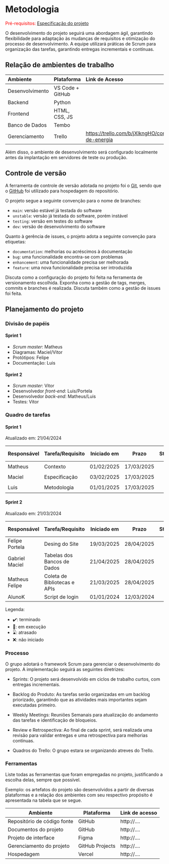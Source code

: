 
# Metodologia

<span style="color:red">Pré-requisitos: <a href="02-Especificacao.md"> Especificação do projeto</a></span>

O desenvolvimento do projeto seguirá uma abordagem ágil, garantindo flexibilidade para adaptação às mudanças de requisitos e otimização do processo de desenvolvimento. A equipe utilizará práticas de Scrum para organização das tarefas, garantindo entregas incrementais e contínuas.
## Relação de ambientes de trabalho

| Ambiente   | Plataforma | Link de Acesso
| :----         |    :----         |    :----   |
| Desenvolvimento        | VS Code + GitHub | 
| Backend        | Python   | 
| Frontend        | HTML, CSS, JS |           |
| Banco de Dados        | Tembo  |    |
| Gerenciamento         | Trello   |  https://trello.com/b/jXlkngHO/controle-de-energia  |

Além disso, o ambiente de desenvolvimento será configurado localmente antes da implantação em servidores de teste ou produção.

## Controle de versão

A ferramenta de controle de versão adotada no projeto foi o [Git](https://git-scm.com/), sendo que o [GitHub](https://github.com) foi utilizado para hospedagem do repositório.

O projeto segue a seguinte convenção para o nome de branches:

- `main`: versão estável já testada do software
- `unstable`: versão já testada do software, porém instável
- `testing`: versão em testes do software
- `dev`: versão de desenvolvimento do software

Quanto à gerência de issues, o projeto adota a seguinte convenção para etiquetas:

- `documentation`: melhorias ou acréscimos à documentação
- `bug`: uma funcionalidade encontra-se com problemas
- `enhancement`: uma funcionalidade precisa ser melhorada
- `feature`: uma nova funcionalidade precisa ser introduzida

Discuta como a configuração do projeto foi feita na ferramenta de versionamento escolhida. Exponha como a gestão de tags, merges, commits e branches é realizada. Discuta também como a gestão de issues foi feita.


## Planejamento do projeto

###  Divisão de papéis

#### Sprint 1
- _Scrum master_: Matheus
- Diagramas: Maciel/Vitor
- Protótipos: Felipe
- Documentação: Luis

#### Sprint 2
- _Scrum master_: Vitor
- Desenvolvedor _front-end_: Luis/Portela
- Desenvolvedor _back-end_: Matheus/Luis
- Testes: Vitor 

###  Quadro de tarefas

#### Sprint 1

Atualizado em: 21/04/2024

| Responsável   | Tarefa/Requisito | Iniciado em    | Prazo      | Status | Terminado em    |
| :----         |    :----         |      :----:    | :----:     | :----: | :----:          |
| Matheus        | Contexto | 01/02/2025     | 17/03/2025 | ✔️    | 19/03/2025      |
| Maciel        | Especificação    | 03/02/2025     | 17/03/2025 | ✔️    |  20/03/2025               |
| Luis        | Metodologia  | 01/01/2025     | 17/03/2025 | ✔️     |  20/03/2025                |


#### Sprint 2

Atualizado em: 21/03/2024

| Responsável   | Tarefa/Requisito | Iniciado em    | Prazo      | Status | Terminado em    |
| :----         |    :----         |      :----:    | :----:     | :----: | :----:          |
| Felipe Portela        | Desing do Site   | 19/03/2025     | 28/04/2025 | 📝    |       |
| Gabriel Maciel        | Tabelas dos Bancos de Dados    | 21/04/2025     | 28/04/2025 | 📝   |                 |
| Matheus Felipe      | Coleta de Bibliotecas e APIs  | 21/03/2025     | 28/04/2025 | 📝     |                 |
| AlunoK        | Script de login  |  01/01/2024    | 12/03/2024 | ❌    |       |


Legenda:
- ✔️: terminado
- 📝: em execução
- ⌛: atrasado
- ❌: não iniciado


### Processo

O grupo adotará o framework Scrum para gerenciar o desenvolvimento do projeto. A implementação seguirá as seguintes diretrizes:

- Sprints: O projeto será desenvolvido em ciclos de trabalho curtos, com entregas incrementais.

- Backlog do Produto: As tarefas serão organizadas em um backlog priorizado, garantindo que as atividades mais importantes sejam executadas primeiro.

- Weekly Meetings: Reuniões Semanais para atualização do andamento das tarefas e identificação de bloqueios.

- Review e Retrospectiva: Ao final de cada sprint, será realizada uma revisão para validar entregas e uma retrospectiva para melhorias contínuas.

- Quadros do Trello: O grupo estara se organizando atreves do Trello.
 

### Ferramentas

Liste todas as ferramentas que foram empregadas no projeto, justificando a escolha delas, sempre que possível.

Exemplo: os artefatos do projeto são desenvolvidos a partir de diversas plataformas e a relação dos ambientes com seu respectivo propósito é apresentada na tabela que se segue.

| Ambiente                            | Plataforma                         | Link de acesso                         |
|-------------------------------------|------------------------------------|----------------------------------------|
| Repositório de código fonte         | GitHub                             | http://....                            |
| Documentos do projeto               | GitHub                             | http://....                            |
| Projeto de interface                | Figma                              | http://....                            |
| Gerenciamento do projeto            | GitHub Projects                    | http://....                            |
| Hospedagem                          | Vercel                             | http://....                            |
 
